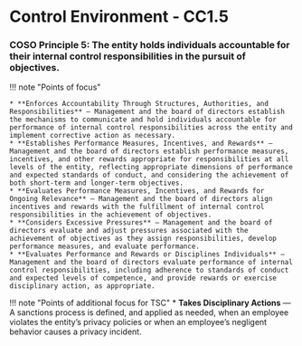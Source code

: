 #  Control Environment - CC1.5

### COSO Principle 5: The entity holds individuals accountable for their internal control responsibilities in the pursuit of objectives.


!!! note "Points of focus"

    * **Enforces Accountability Through Structures, Authorities, and Responsibilities** — Management and the board of directors establish the mechanisms to communicate and hold individuals accountable for performance of internal control responsibilities across the entity and implement corrective action as necessary.
    * **Establishes Performance Measures, Incentives, and Rewards** — Management and the board of directors establish performance measures, incentives, and other rewards appropriate for responsibilities at all levels of the entity, reflecting appropriate dimensions of performance and expected standards of conduct, and considering the achievement of both short-term and longer-term objectives.
    * **Evaluates Performance Measures, Incentives, and Rewards for Ongoing Relevance** — Management and the board of directors align incentives and rewards with the fulfillment of internal control responsibilities in the achievement of objectives.
    * **Considers Excessive Pressures** — Management and the board of directors evaluate and adjust pressures associated with the achievement of objectives as they assign responsibilities, develop performance measures, and evaluate performance.
    * **Evaluates Performance and Rewards or Disciplines Individuals** — Management and the board of directors evaluate performance of internal control responsibilities, including adherence to standards of conduct and expected levels of competence, and provide rewards or exercise disciplinary action, as appropriate.

!!! note "Points of additional focus for TSC"
    * **Takes Disciplinary Actions** — A sanctions process is defined, and applied as needed, when an employee violates the entity’s privacy policies or when an employee’s negligent behavior causes a privacy incident.
